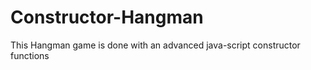 # Constructor-Hangman
This Hangman game is done with an advanced java-script constructor functions 
